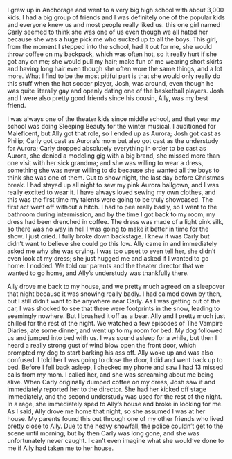 I grew up in Anchorage and went to a very big high school with about 3,000 kids. I had a big group of friends and I was definitely one of the popular kids and everyone knew us and most people really liked us. this one girl named Carly seemed to think she was one of us even though we all hated her because she was a huge pick me who sucked up to all the boys. This girl, from the moment I stepped into the school, had it out for me, she would throw coffee on my backpack, which was often hot, so it really hurt if she got any on me; she would pull my hair; make fun of me wearing short skirts and having long hair even though she often wore the same things, and a lot more. What I find to be the most pitiful part is that she would only really do this stuff when the hot soccer player, Josh, was around, even though he was quite literally gay and openly dating one of the basketball players. Josh and I were also pretty good friends since his cousin, Ally, was my best friend.

I was always one of the theater kids since middle school, and that year my school was doing Sleeping Beauty for the winter musical. I auditioned for Maleficent, but Ally got that role, so I ended up as Aurora; Josh got cast as Philip; Carly got cast as Aurora’s mom but also got cast as the understudy for Aurora; Carly dropped absolutely everything in order to be cast as Aurora, she denied a modeling gig with a big brand, she missed more than one visit with her sick grandma; and she was willing to wear a dress, something she was never willing to do because she wanted all the boys to think she was one of them. Cut to show night, the last day before Christmas break. I had stayed up all night to sew my pink Aurora ballgown, and I was really excited to wear it. I have always loved sewing my own clothes, and this was the first time my talents were going to be truly showcased. The first act went off without a hitch. I had to pee really badly, so I went to the bathroom during intermission, and by the time I got back to my room, my dress had been drenched in coffee. The dress was made of a light pink silk, so there was no way in hell I was going to make it better in time for the show. I just cried. I fully broke down backstage. I knew it was Carly but didn’t want to believe she could go this low. Ally came in and immediately asked me why she was crying. I was too upset to even tell her, she didn’t even look at my dress; she just hugged me and asked if I wanted to go home. I nodded. We told our parents and the theater director that we wanted to go home, and Ally’s understudy was thankfully there.

Ally drove me back to my house, and we pretty much agreed on a sleepover that night because it was snowing really badly. I had calmed down by then, but I still didn’t want to be anywhere near Carly. As I was getting out of the car, I was shocked to see that there were footprints in the snow, leading to seemingly nowhere. But I brushed it off as a bear. Ally and I pretty much just chilled for the rest of the night. We watched a few episodes of The Vampire Diaries, ate some dinner, and went up to my room for bed. My dog followed us and jumped into bed with us. I was sound asleep for a while, but then I heard a really strong gust of wind blow open the front door, which prompted my dog to start barking his ass off. Ally woke up and was also confused. I told her I was going to close the door, I did and went back up to bed. Before I fell back asleep, I checked my phone and saw I had 13 missed calls from my mom. I called her, and she was screaming about me being alive. When Carly originally dumped coffee on my dress, Josh saw it and immediately reported her to the director. She had her kicked off stage immediately, and the second understudy was used for the rest of the night. In a rage, she immediately sped to Ally’s house and broke in looking for me. As I said, Ally drove me home that night, so she assumed I was at her house. My parents found this out through one of my other friends who lived pretty close to Ally. Due to the heavy snowfall, the police couldn’t get to the scene until morning, but by then Carly was long gone, and she was unfortunately never caught. I can’t even imagine what she would’ve done to me if Ally had taken me to her house.